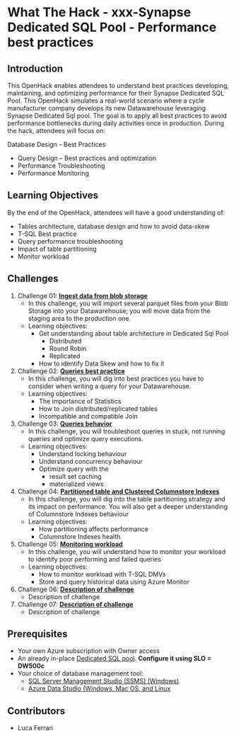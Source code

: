 # What The Hack - xxx-Synapse Dedicated SQL Pool - Performance best practices

## Introduction
This OpenHack enables attendees to understand best practices developing, maintaining, and optimizing performance for their Synapse Dedicated SQL Pool. This OpenHack simulates a real-world scenario where a cycle manufacturer company develops its new Datawarehouse leveraging Synapse Dedicated Sql pool. The goal is to apply all best practices to avoid performance bottlenecks during daily activities once in production. During the hack, attendees will focus on:

Database Design – Best Practices
- Query Design – Best practices and optimization
- Performance Troubleshooting
- Performance Monitoring

## Learning Objectives
By the end of the OpenHack, attendees will have a good understanding of:
- Tables architecture, database design and how to avoid data-skew
- T-SQL Best practice 
- Query performance troubleshooting
- Impact of table partitioning
- Monitor workload

## Challenges
1. Challenge 01: **[Ingest data from blob storage](Student/Challenge-01.md)**
	 - In this challenge, you will import several parquet files from your Blob Storage into your Datawarehouse; you will move data from the staging area to the production one.
	 - Learning objectives:
    	 - Get understanding about table architecture in Dedicated Sql Pool
        	 - Distributed
        	 - Round Robin
        	 - Replicated
    	 - How to identify Data Skew and how to fix it
2. Challenge 02: **[Queries best practice](Student/Challenge-02.md)**
	 - In this challenge, you will dig into best practices you have to consider when writing a query for your Datawarehouse.
	 - Learning objectives:
    	 - The importance of Statistics
    	 - How to Join distributed/replicated tables
    	 - Incompatible and compatible Join
1. Challenge 03: **[Queries behavior](Student/Challenge-03.md)**
	 - In this challenge, you will troubleshoot queries in stuck, not running queries and optimize query executions.
	 - Learning objectives:
    	 - Understand locking behaviour
    	 - Understand concurrency behaviour
      	 - Optimize query with the 
        	 - result set caching
        	 -  materialized views  
1. Challenge 04: **[Partitioned table and Clustered Columnstore Indexes](Student/Challenge-04.md)**
	 - In this challenge, you will dig into the table partitioning strategy and its impact on performance. You will also get a deeper understanding of Columnstore Indexes behaviour
	 - Learning objectives:
    	 - How partitioning affects performance
    	 - Columnstore Indexes health
1. Challenge 05: **[Monitoring workload](Student/Challenge-05.md)**
	 - In this challenge, you will understand how to monitor your workload to identify poor performing and failed queries
	 - Learning objectives:
    	 - How to monitor workload with T-SQL DMVs
    	 - Store and query historical data using Azure Monitor
2. Challenge 06: **[Description of challenge](Student/Challenge-06.md)**
	 - Description of challenge
1. Challenge 07: **[Description of challenge](Student/Challenge-07.md)**
	 - Description of challenge

## Prerequisites
- Your own Azure subscription with Owner access
- An already in-place [Dedicated SQL pool](file:///C:/Users/lferrari/OneDrive%20-%20Microsoft/Desktop/FastHack%20Dedicated%20Pool%20-%20Performance/WhatTheHack/Setup.md). **Configure it using SLO = DW500c**
- Your choice of database management tool:
  - [SQL Server Management Studio (SSMS) (Windows)](https://docs.microsoft.com/en-us/sql/ssms/download-sql-server-management-studio-ssms?view=sql-server-ver15)
  - [Azure Data Studio (Windows, Mac OS, and Linux](https://docs.microsoft.com/en-us/sql/azure-data-studio/download-azure-data-studio?view=sql-server-ver15)


## Contributors
- Luca Ferrari
